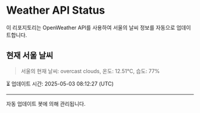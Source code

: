 
# Weather API Status

이 리포지토리는 OpenWeather API를 사용하여 서울의 날씨 정보를 자동으로 업데이트합니다.

## 현재 서울 날씨
> 서울의 현재 날씨: overcast clouds, 온도: 12.51°C, 습도: 77%

⏳ 업데이트 시간: 2025-05-03 08:12:27 (UTC)

---
자동 업데이트 봇에 의해 관리됩니다.

